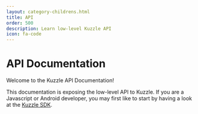 ```yaml
---
layout: category-childrens.html
title: API
order: 500
description: Learn low-level Kuzzle API
icon: fa-code
---
```


# API Documentation

Welcome to the Kuzzle API Documentation!

<aside class="notice">
This documentation is exposing the low-level API to Kuzzle.  
If you are a Javascript or Android developer, you may first like to start by having a look at the <a href="{{ site_base_path }}sdk-reference">Kuzzle SDK</a>.
</aside>
